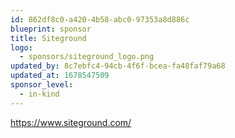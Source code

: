```yaml
---
id: 862df8c0-a420-4b58-abc0-97353a8d886c
blueprint: sponsor
title: Siteground
logo:
  - sponsors/siteground_logo.png
updated_by: 8c7ebfc4-94cb-4f6f-bcea-fa48faf79a68
updated_at: 1678547509
sponsor_level:
  - in-kind
---
```

https://www.siteground.com/